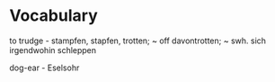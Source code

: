 # Vocabulary

to trudge - stampfen, stapfen, trotten; ~ off davontrotten; ~ swh. sich irgendwohin schleppen

dog-ear - Eselsohr
